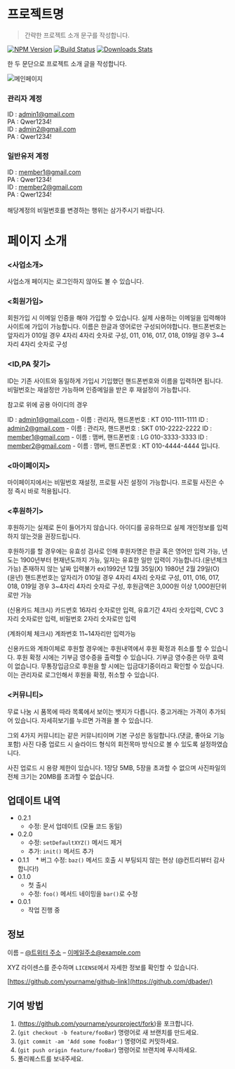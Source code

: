 # 프로젝트명
> 간략한 프로젝트 소개 문구를 작성합니다.

[![NPM Version][npm-image]][npm-url]
[![Build Status][travis-image]][travis-url]
[![Downloads Stats][npm-downloads]][npm-url]

한 두 문단으로 프로젝트 소개 글을 작성합니다.

![메인페이지](https://user-images.githubusercontent.com/119803774/227048650-d7196e1b-71d7-45a3-9eee-79b1c5008a9d.JPG)


### 관리자 계정

ID : admin1@gmail.com<br>
PA : Qwer1234! <br>
ID : admin2@gmail.com<br>
PA : Qwer1234! <br>
### 일반유저 계정

ID : member1@gmail.com <br>
PA : Qwer1234! <br>
ID : member2@gmail.com <br>
PA : Qwer1234!
<br><br>
해당계정의 비밀번호를 변경하는 행위는 삼가주시기 바랍니다.

# 페이지 소개

### <사업소개>

사업소개 페이지는 로그인하지 않아도 볼 수 있습니다.

### <회원가입>

회원가입 시 이메일 인증을 해야 가입할 수 있습니다. 실제 사용하는 이메일을 입력해야 사이트에 가입이 가능합니다.
이름은 한글과 영어로만 구성되어야합니다.
핸드폰번호는 앞자리가 010일 경우 4자리 4자리 숫자로 구성, 011, 016, 017, 018, 019일 경우 3~4자리 4자리 숫자로 구성


### <ID,PA 찾기>

ID는 기존 사이트와 동일하게 가입시 기입했던 핸드폰번호와 이름을 입력하면 됩니다.
비밀번호는 재설정만 가능하며 인증메일을 받은 후 재설정이 가능합니다.

참고로 위에 공용 아이디의 경우

ID : admin1@gmail.com - 이름 : 관리자, 핸드폰번호 : KT 010-1111-1111
ID : admin2@gmail.com - 이름 : 관리자, 핸드폰번호 : SKT 010-2222-2222
ID : member1@gmail.com - 이름 : 맴버, 핸드폰번호 : LG 010-3333-3333
ID : member2@gmail.com - 이름 : 맴버, 핸드폰번호 : KT 010-4444-4444 
입니다.

### <마이페이지>

마이페이지에서는 비밀번호 재설정, 프로필 사진 설정이 가능합니다.
프로필 사진은 수정 즉시 바로 적용됩니다.


### <후원하기>

후원하기는 실제로 돈이 들어가지 않습니다. 
아이디를 공유하므로 실제 개인정보를 입력하지 않는것을 권장드립니다.

후원하기를 할 경우에는 유효성 검사로 인해 후원자명은 한글 혹은 영어만 입력 가능, 
년도는 1900년부터 현재년도까지 가능, 일자는 유효한 일만 입력이 가능합니다.(윤년체크 가능) 존재하지 않는 날짜 입력불가 
ex)1992년 12월 35일(X) 1980년 2월 29일(O) (윤년)
핸드폰번호는 앞자리가 010일 경우 4자리 4자리 숫자로 구성, 011, 016, 017, 018, 019일 경우 3~4자리 4자리 숫자로 구성, 
후원금액은 3,000원 이상 1,000원단위로만 가능

(신용카드 체크시)
카드번호 16자리 숫자로만 입력, 
유효기간 4자리 숫자입력, 
CVC 3자리 숫자로만 입력, 
비밀번호 2자리 숫자로만 입력

(계좌이체 체크시)
계좌번호 11~14자리만 입력가능

신용카드와 계좌이체로 후원할 경우에는 후원내역에서 후원 확정과 취소를 할 수 있습니다. 
후원 확정 시에는 기부금 영수증을 출력할 수 있습니다. 기부금 영수증은 아무 효력이 없습니다.
무통장입금으로 후원을 할 시에는 입금대기중이라고 확인할 수 있습니다.
이는 관리자로 로그인해서 후원을 확정, 취소할 수 있습니다.

### <커뮤니티>

무료 나눔 시 품목에 따라 목록에서 보이는 뱃지가 다릅니다.
중고거래는 가격이 추가되어 있습니다. 자세히보기를 누르면 가격을 볼 수 있습니다.

그외 4가지 커뮤니티는 같은 커뮤니티이며 기본 구성은 동일합니다.(댓글, 좋아요 기능 포함)
사진 다중 업로드 시 슬라이드 형식의 회전목마 방식으로 볼 수 있도록 설정하였습니다.

사진 업로드 시 용량 제한이 있습니다. 1장당 5MB, 5장을 초과할 수 없으며 사진파일의 전체 크기는 20MB를 초과할 수 없습니다.

## 업데이트 내역

* 0.2.1
    * 수정: 문서 업데이트 (모듈 코드 동일)
* 0.2.0
    * 수정: `setDefaultXYZ()` 메서드 제거
    * 추가: `init()` 메서드 추가
* 0.1.1
    * 버그 수정: `baz()` 메서드 호출 시 부팅되지 않는 현상 (@컨트리뷰터 감사합니다!)
* 0.1.0
    * 첫 출시
    * 수정: `foo()` 메서드 네이밍을 `bar()`로 수정
* 0.0.1
    * 작업 진행 중

## 정보

이름 – [@트위터 주소](https://twitter.com/dbader_org) – 이메일주소@example.com

XYZ 라이센스를 준수하며 ``LICENSE``에서 자세한 정보를 확인할 수 있습니다.

[https://github.com/yourname/github-link](https://github.com/dbader/)

## 기여 방법

1. (<https://github.com/yourname/yourproject/fork>)을 포크합니다.
2. (`git checkout -b feature/fooBar`) 명령어로 새 브랜치를 만드세요.
3. (`git commit -am 'Add some fooBar'`) 명령어로 커밋하세요.
4. (`git push origin feature/fooBar`) 명령어로 브랜치에 푸시하세요. 
5. 풀리퀘스트를 보내주세요.

<!-- Markdown link & img dfn's -->
[npm-image]: https://img.shields.io/npm/v/datadog-metrics.svg?style=flat-square
[npm-url]: https://npmjs.org/package/datadog-metrics
[npm-downloads]: https://img.shields.io/npm/dm/datadog-metrics.svg?style=flat-square
[travis-image]: https://img.shields.io/travis/dbader/node-datadog-metrics/master.svg?style=flat-square
[travis-url]: https://travis-ci.org/dbader/node-datadog-metrics
[wiki]: https://github.com/yourname/yourproject/wiki
